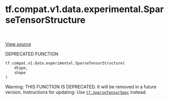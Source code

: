 <div itemscope itemtype="http://developers.google.com/ReferenceObject">
<meta itemprop="name" content="tf.compat.v1.data.experimental.SparseTensorStructure" />
<meta itemprop="path" content="Stable" />
</div>

# tf.compat.v1.data.experimental.SparseTensorStructure

<!-- Insert buttons and diff -->

<table class="tfo-notebook-buttons tfo-api" align="left">
</table>

<a target="_blank" href="/code/stable/tensorflow/python/data/util/structure.py">View source</a>



DEPRECATED FUNCTION

``` python
tf.compat.v1.data.experimental.SparseTensorStructure(
    dtype,
    shape
)
```



<!-- Placeholder for "Used in" -->

Warning: THIS FUNCTION IS DEPRECATED. It will be removed in a future version.
Instructions for updating:
Use <a href="../../../../../tf/SparseTensorSpec.md"><code>tf.SparseTensorSpec</code></a> instead.

